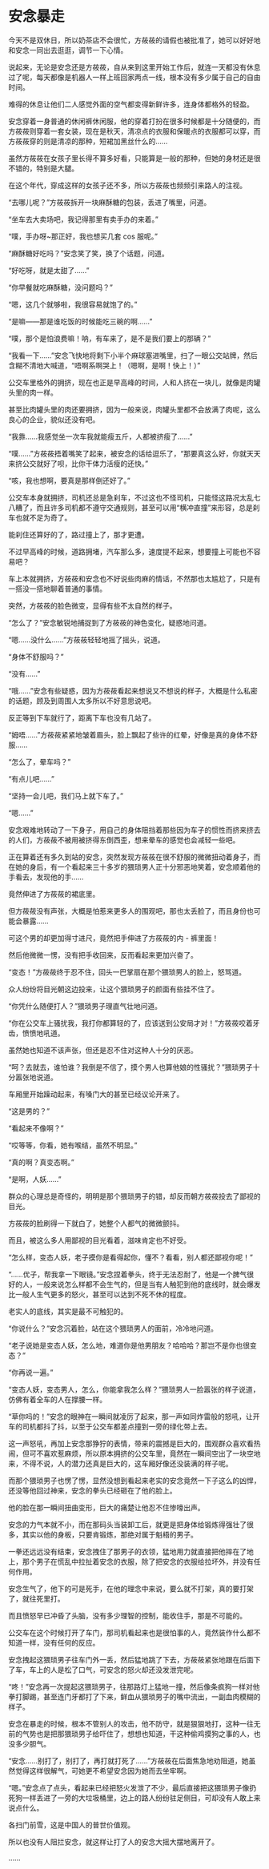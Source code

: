 # 安念暴走

今天不是双休日，所以奶茶店不会很忙，方莜莜的请假也被批准了，她可以好好地和安念一同出去逛逛，调节一下心情。

说起来，无论是安念还是方莜莜，自从来到这里开始工作后，就连一天都没有休息过了呢，每天都像是机器人一样上班回家两点一线，根本没有多少属于自己的自由时间。

难得的休息让他们二人感觉外面的空气都变得新鲜许多，连身体都格外的轻盈。

安念穿着一身普通的休闲裤休闲服，他的穿着打扮在很多时候都是十分随便的，而方莜莜则穿着一套女装，现在是秋天，清凉点的衣服和保暖点的衣服都可以穿，而方莜莜穿的则是清凉的那种，短裙加黑丝什么的……

虽然方莜莜在女孩子里长得不算多好看，只能算是一般的那种，但她的身材还是很不错的，特别是大腿。

在这个年代，穿成这样的女孩子还不多，所以方莜莜也频频引来路人的注视。

“去哪儿呢？”方莜莜拆开一块麻酥糖的包装，丢进了嘴里，问道。

“坐车去大卖场吧，我记得那里有卖手办的来着。”

“噗，手办呀~那正好，我也想买几套 cos 服呢。”

“麻酥糖好吃吗？”安念笑了笑，换了个话题，问道。

“好吃呀，就是太甜了……”

“你早餐就吃麻酥糖，没问题吗？”

“嗯，这几个就够啦，我很容易就饱了的。”

“是嘛——那是谁吃饭的时候能吃三碗的啊……”

“噗，那个是怕浪费嘛！呐，有车来了，是不是我们要上的那辆？”

“我看一下……”安念飞快地将剩下小半个麻球塞进嘴里，扫了一眼公交站牌，然后含糊不清地大喊道，“唔啊系啊哭上！（嗯啊，是啊！快上！）”

公交车里格外的拥挤，现在也正是早高峰的时间，人和人挤在一块儿，就像是肉罐头里的肉一样。

甚至比肉罐头里的肉还要拥挤，因为一般来说，肉罐头里都不会放满了肉呢，这么良心的企业，貌似还没有吧。

“我靠……我感觉坐一次车我就能瘦五斤，人都被挤瘦了……”

“噗……”方莜莜捂着嘴笑了起来，被安念的话给逗乐了，“那要真这么好，你就天天来挤公交就好了呗，比你干体力活瘦的还快。”

“咳，我也想啊，要真是那样倒还好了。”

公交车本身就拥挤，司机还总是急刹车，不过这也不怪司机，只能怪这路况太乱七八糟了，而且许多司机都不遵守交通规则，甚至可以用“横冲直撞”来形容，总是刹车也就不足为奇了。

能刹住还算好的了，路过撞上了，那才更遭。

不过早高峰的时候，道路拥堵，汽车那么多，速度提不起来，想要撞上可能也不容易吧？

车上本就拥挤，方莜莜和安念也不好说些肉麻的情话，不然那也太尴尬了，只是有一搭没一搭地聊着普通的事情。

突然，方莜莜的脸色微变，显得有些不太自然的样子。

“怎么了？”安念敏锐地捕捉到了方莜莜的神色变化，疑惑地问道。

“嗯……没什么……”方莜莜轻轻地摇了摇头，说道。

“身体不舒服吗？”

“没有……”

“哦……”安念有些疑惑，因为方莜莜看起来想说又不想说的样子，大概是什么私密的话题，顾及到周围人太多所以不好意思说吧。

反正等到下车就行了，距离下车也没有几站了。

“姆唔……”方莜莜紧紧地皱着眉头，脸上飘起了些许的红晕，好像是真的身体不舒服……

“怎么了，晕车吗？”

“有点儿吧……”

“坚持一会儿吧，我们马上就下车了。”

“嗯……”

安念艰难地转动了一下身子，用自己的身体阻挡着那些因为车子的惯性而挤来挤去的人们，方莜莜不被用被挤得东倒西歪，想来晕车的感觉也会减轻一些吧。

正在算着还有多久到站的安念，突然发现方莜莜在很不舒服的微微扭动着身子，而在她的身后，有一个看起来三十多岁的猥琐男人正十分邪恶地笑着，安念顺着他的手看去，发现他的手……

竟然伸进了方莜莜的裙底里。

但方莜莜没有声张，大概是怕惹来更多人的围观吧，那也太丢脸了，而且身份也可能会暴露……

可这个男的却更加得寸进尺，竟然把手伸进了方莜莜的内 - 裤里面！

然后他微微一愣，没有把手收回来，反而看起来更加兴奋了。

“变态！”方莜莜终于忍不住，回头一巴掌扇在那个猥琐男人的脸上，怒骂道。

众人纷纷将目光朝这边投来，让这个猥琐男子的颜面有些挂不住了。

“你凭什么随便打人？”猥琐男子理直气壮地问道。

“你在公交车上骚扰我，我打你都算轻的了，应该送到公安局才对！”方莜莜咬着牙齿，愤愤地吼道。

虽然她也知道不该声张，但还是忍不住对这种人十分的厌恶。

“呵？去就去，谁怕谁？我倒是不信了，摸个男人也算他娘的性骚扰？”猥琐男子十分嚣张地说道。

车厢里开始躁动起来，有嗓门大的甚至已经议论开来了。

“这是男的？”

“看起来不像啊？”

“哎等等，你看，她有喉结，虽然不明显。”

“真的啊？真变态啊。”

“是啊，人妖……”

群众的心理总是奇怪的，明明是那个猥琐男子的错，却反而朝方莜莜投去了鄙视的目光。

方莜莜的脸刷得一下就白了，她整个人都气的微微颤抖。

而且，被这么多人用鄙视的目光看着，滋味肯定也不好受。

“怎么样，变态人妖，老子摸你是看得起你，懂不？看看，别人都还鄙视你呢！”

“……优子，帮我拿一下眼镜。”安念捏着拳头，终于无法忍耐了，他是一个脾气很好的人，一般来说怎么样都不会生气的，但是当有人触犯到他的底线时，就会爆发比一般人生气更多的怒火，甚至可以达到不死不休的程度。

老实人的底线，其实是最不可触犯的。

“你说什么？”安念沉着脸，站在这个猥琐男人的面前，冷冷地问道。

“老子说她是变态人妖，怎么地，难道你是他男朋友？哈哈哈？那岂不是你也很变态？”

“你再说一遍。”

“变态人妖，变态男人，怎么，你能拿我怎么样？”猥琐男人一脸嚣张的样子说道，仿佛有着全车的人在撑腰一样。

“草你吗的！”安念的眼神在一瞬间就凌厉了起来，那一声如同炸雷般的怒吼，让开车的司机都抖了抖，以至于公交车都差点撞到一旁的绿化带上去。

这一声怒吼，再加上安念那狰狞的表情，带来的震撼是巨大的，围观群众喜欢看热闹，但可不喜欢惹麻烦，所以原本拥挤的公交车里，竟然在一瞬间空出了一块空地来，不得不说，人的潜力还真是巨大的，这车厢好像还没装满的样子呢。

而那个猥琐男子也愣了愣，显然没想到看起来老实的安念竟然一下子这么的凶悍，还没等他回过神来，安念的拳头已经砸在了他的脸上。

他的脸在那一瞬间扭曲变形，巨大的痛楚让他忍不住惨嚎出声。

安念的力气本就不小，而在那码头当装卸工后，就更是把身体给锻炼得强壮了很多，其实以他的身板，只要肯锻炼，那绝对属于魁梧的男子。

一拳还远远没有结束，安念拽住了那男子的衣领，猛地用力就直接把他摔在了地上，那个男子在慌乱中拉扯着安念的衣服，除了把安念的衣服给拉坏外，并没有任何作用。

安念生气了，他下的可是死手，在他的理念中来说，要么就不打架，真的要打架了，就往死里打。

而且愤怒早已冲昏了头脑，没有多少理智的控制，能收住手，那是不可能的。

公交车在这个时候打开了车门，那司机看起来也是很怕事的人，竟然装作什么都不知道一样，没有任何的反应。

安念拽起这猥琐男子往车门外一丢，然后猛地跳了下去，方莜莜紧张地跟在后面下了车，车上的人是松了口气，可安念的怒火却还没发泄完呢。

“咚！”安念再一次提起这猥琐男子，往那路灯上猛地一撞，然后像条疯狗一样对他拳打脚踢，甚至连门牙都打了下来，鲜血从猥琐男子的嘴中流出，一副血肉模糊的样子。

安念在暴走的时候，根本不管别人的攻击，他不防守，就是狠狠地打，这种一往无前的气势也是把那猥琐男子给吓住了，想想也知道，干这种偷鸡摸狗之事的人，也没多少胆气。

“安念……别打了，别打了，再打就打死了……”方莜莜在后面焦急地劝阻道，她虽然觉得这样很解气，可她更不希望安念因为她而去坐牢啊。

“嗯。”安念点了点头，看起来已经把怒火发泄了不少，最后直接把这猥琐男子像扔死狗一样丢进了一旁的大垃圾桶里，边上的路人纷纷驻足侧目，可却没有人敢上来说点什么。

各扫门前雪，这是中国人的普世价值观。

所以也没有人阻拦安念，就这样让打了人的安念大摇大摆地离开了。

……
